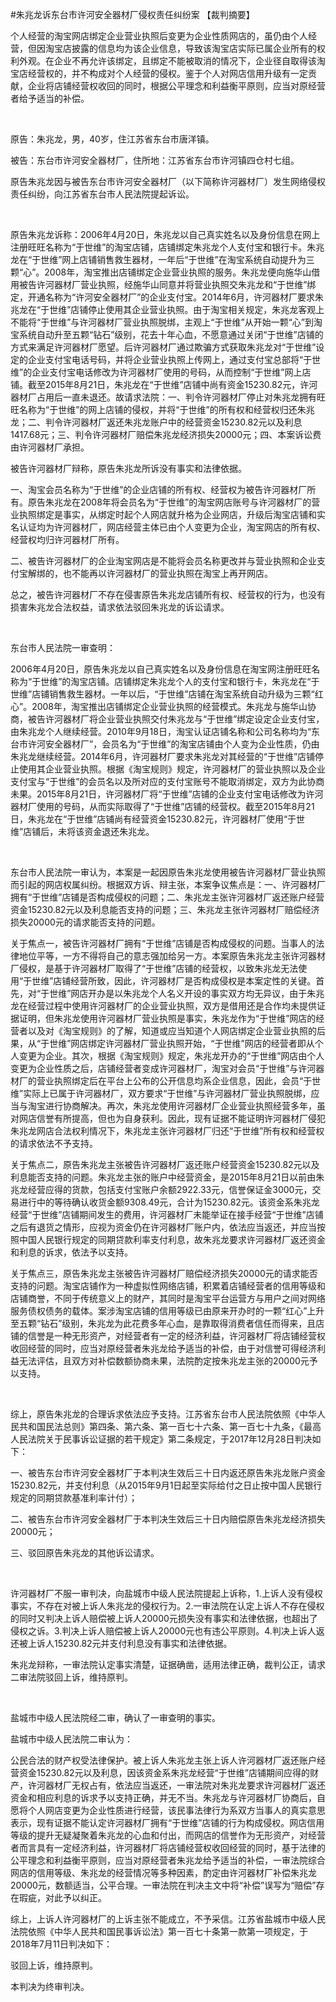 #朱兆龙诉东台市许河安全器材厂侵权责任纠纷案 
【裁判摘要】

个人经营的淘宝网店绑定企业营业执照后变更为企业性质网店的，虽仍由个人经营，但因淘宝店披露的信息均为该企业信息，导致该淘宝店实际已属企业所有的权利外观。在企业不再允许该绑定，且绑定不能被取消的情况下，企业径自取得该淘宝店经营权的，并不构成对个人经营的侵权。鉴于个人对网店信用升级有一定贡献，企业将店铺经营权收回的同时，根据公平理念和利益衡平原则，应当对原经营者给予适当的补偿。

 

原告：朱兆龙，男，40岁，住江苏省东台市唐洋镇。

被告：东台市许河安全器材厂，住所地：江苏省东台市许河镇四仓村七组。

原告朱兆龙因与被告东台市许河安全器材厂（以下简称许河器材厂）发生网络侵权责任纠纷，向江苏省东台市人民法院提起诉讼。

 

原告朱兆龙诉称：2006年4月20日，朱兆龙以自己真实姓名以及身份信息在网上注册旺旺名称为“于世维”的淘宝店铺，店铺绑定朱兆龙个人支付宝和银行卡。朱兆龙在“于世维”网上店铺销售救生器材，一年后“于世维”在淘宝系统自动提升为三颗“心”。2008年，淘宝推出店铺绑定企业营业执照的服务。朱兆龙便向施华山借用被告许河器材厂营业执照，经施华山同意并将营业执照交朱兆龙和“于世维”绑定，开通名称为“许河安全器材厂”的企业支付宝。2014年6月，许河器材厂要求朱兆龙在“于世维”店铺停止使用其企业营业执照。由于淘宝相关规定，朱兆龙客观上不能将“于世维”与许河器材厂营业执照脱绑，主观上“于世维”从开始一颗“心”到淘宝系统自动升至五颗“钻石”级别，花去十年心血，不愿意通过关闭“于世维”店铺的方式来满足许河器材厂愿望。后许河器材厂通过欺骗方式获取朱兆龙对“于世维”设定的企业支付宝电话号码，并将企业营业执照上传网上，通过支付宝总部将“于世维”的企业支付宝电话修改为许河器材厂使用的号码，从而控制“于世维”网上店铺。截至2015年8月21日，朱兆龙在“于世维”店铺中尚有资金15230.82元，许河器材厂占用后一直未退还。故请求法院：一、判令许河器材厂停止对朱兆龙拥有旺旺名称为“于世维”的网上店铺的侵权，并将“于世维”的所有权和经营权归还朱兆龙；二、判令许河器材厂返还朱兆龙账户中的经营资金15230.82元以及利息1417.68元；三、判令许河器材厂赔偿朱兆龙经济损失20000元；四、本案诉讼费由许河器材厂承担。

被告许河器材厂辩称，原告朱兆龙所诉没有事实和法律依据。

一、淘宝会员名称为“于世维”的企业店铺的所有权、经营权为被告许河器材厂所有。原告朱兆龙在2008年将会员名为“于世维”的淘宝网店账号与许河器材厂的营业执照绑定是事实，从绑定时起个人网店就升格为企业网店，升级后淘宝店铺和实名认证均为许河器材厂，网店经营主体已由个人变更为企业，淘宝网店的所有权、经营权均归许河器材厂所有。

二、被告许河器材厂的企业淘宝网店是不能将会员名称更改并与营业执照和企业支付宝解绑的，也不能再以许河器材厂的营业执照在淘宝上再开网店。

总之，被告许河器材厂不存在侵害原告朱兆龙店铺所有权、经营权的行为，也没有损害朱兆龙合法权益，请求依法驳回朱兆龙的诉讼请求。

 

东台市人民法院一审查明：

2006年4月20日，原告朱兆龙以自己真实姓名以及身份信息在淘宝网注册旺旺名称为“于世维”的淘宝店铺。店铺绑定朱兆龙个人的支付宝和银行卡，朱兆龙在“于世维”店铺销售救生器材。一年以后，“于世维”店铺在淘宝系统自动升级为三颗“红心”。2008年，淘宝推出店铺绑定企业营业执照的经营模式。朱兆龙与施华山协商，被告许河器材厂将企业营业执照交付朱兆龙与“于世维”绑定设定企业支付宝，由朱兆龙个人继续经营。2010年9月18日，淘宝认证店铺名称和公司名称均为“东台市许河安全器材厂”，会员名为“于世维”的淘宝店铺由个人变为企业性质，仍由朱兆龙继续经营。2014年6月，许河器材厂要求朱兆龙对其经营的“于世维”店铺停止使用其企业营业执照。根据《淘宝规则》规定，许河器材厂的营业执照以及企业支付宝与“于世维”的会员名以及所对应的支付宝账号不能取消绑定，双方为此协商未果。2015年8月21日，许河器材厂将“于世维”店铺的企业支付宝电话修改为许河器材厂使用的号码，从而实际取得了“于世维”店铺的经营权。截至2015年8月21日，朱兆龙在“于世维”店铺尚有经营资金15230.82元，许河器材厂使用“于世维”店铺后，未将该资金退还朱兆龙。

 

东台市人民法院一审认为，本案是一起因原告朱兆龙使用被告许河器材厂营业执照而引起的网店权属纠纷。根据双方诉、辩主张，本案争议焦点是：一、许河器材厂拥有“于世维”店铺是否构成侵权的问题；二、朱兆龙主张许河器材厂返还账户经营资金15230.82元以及利息能否支持的问题；三、朱兆龙主张许河器材厂赔偿经济损失20000元的请求能否支持的问题。

关于焦点一，被告许河器材厂拥有“于世维”店铺是否构成侵权的问题。当事人的法律地位平等，一方不得将自己的意志强加给另一方。本案原告朱兆龙主张许河器材厂侵权，是基于许河器材厂取得了“于世维”店铺的经营权，以致朱兆龙无法使用“于世维”店铺经营所致，因此，许河器材厂是否构成侵权是本案定性的关键。首先，对“于世维”网店开办是以朱兆龙个人名义开设的事实双方均无异议，由于朱兆龙在经营过程中使用许河器材厂的企业营业执照，双方是借用还是合作均未提供证据证明，但朱兆龙使用许河器材厂营业执照是事实，朱兆龙作为“于世维”网店的经营者以及对《淘宝规则》的了解，知道或应当知道个人网店绑定企业营业执照的后果，从“于世维”网店绑定许河器材厂营业执照开始，“于世维”网店的经营者即从个人变更为企业。其次，根据《淘宝规则》规定，朱兆龙开办的“于世维”网店由个人变更为企业性质之后，店铺经营者变成许河器材厂，淘宝对会员“于世维”与许河器材厂的营业执照绑定后在平台上公布的公开信息均系企业信息，因此，会员“于世维”实际上已属于许河器材厂，双方要求“于世维”与许河器材厂营业执照脱绑，应当与淘宝进行协商解决。再次，朱兆龙使用许河器材厂企业营业执照经营多年，虽对网店信誉有所提高，但也为自身获利。因此，现有证据不能证明许河器材厂侵犯朱兆龙网店合法权利情况下，朱兆龙主张许河器材厂归还“于世维”所有权和经营权的请求依法不予支持。

关于焦点二，原告朱兆龙主张被告许河器材厂返还账户经营资金15230.82元以及利息能否支持的问题。朱兆龙主张的账户中经营资金，是2015年8月21日以前由朱兆龙经营应得的货款，包括支付宝账户余额2922.33元，信誉保证金3000元，交易进行中的等待确认收货金额9308.49元，合计为15230.82元。该资金系朱兆龙经营“于世维”店铺期间发生的费用，许河器材厂未能举证在接手经营“于世维”店铺之后有退货之情形，应视为资金仍在许河器材厂账户内，依法应当返还，并应当按照中国人民银行规定的同期贷款利率支付利息，故朱兆龙要求许河器材厂返还资金和利息的诉求，依法予以支持。

关于焦点三，原告朱兆龙主张被告许河器材厂赔偿经济损失20000元的请求能否支持的问题。淘宝店铺作为一种虚拟性网络店铺，积累着店铺经营者的信用等级和店铺商誉，不同于传统意义上的财产，其同时是淘宝平台运营方与用户之间对网络服务债权债务的载体。案涉淘宝店铺的信用等级已由原来开办时的一颗“红心”上升至五颗“钻石”级别，朱兆龙为此花费多年心血，是靠取得消费者信任而得来，且店铺的信誉是一种无形资产，对经营者有一定的经济利益，许河器材厂将店铺经营权收回经营的同时，应当对原经营者朱兆龙给予适当的补偿，由于对信誉可得经济利益无法评估，且双方对补偿数额协商未果，法院酌定按朱兆龙主张的20000元予以支持。

 

综上，原告朱兆龙的合理诉求依法应予支持。江苏省东台市人民法院依照《中华人民共和国民法总则》第四条、第六条、第一百七十六条、第一百七十九条，《最高人民法院关于民事诉讼证据的若干规定》第二条规定，于2017年12月28日判决如下：

一、被告东台市许河安全器材厂于本判决生效后三十日内返还原告朱兆龙账户资金15230.82元，并支付利息（从2015年9月1日起至实际给付之日止按中国人民银行规定的同期贷款基准利率计付）；

二、被告东台市许河安全器材厂于本判决生效后三十日内赔偿原告朱兆龙经济损失20000元；

三、驳回原告朱兆龙的其他诉讼请求。

 

许河器材厂不服一审判决，向盐城市中级人民法院提起上诉称，1.上诉人没有侵权事实，不存在对被上诉人朱兆龙的侵权行为。2.一审法院在认定上诉人不存在侵权的同时又判决上诉人赔偿被上诉人20000元损失没有事实和法律依据，也超出了侵权之诉。3.判决上诉人赔偿被上诉人20000元也有违公平原则。4.判决上诉人返还被上诉人15230.82元并支付利息没有事实和法律依据。

朱兆龙辩称，一审法院认定事实清楚，证据确凿，适用法律正确，裁判公正，请求二审法院驳回上诉，维持原判。

 

盐城市中级人民法院经二审，确认了一审查明的事实。

盐城市中级人民法院二审认为：

公民合法的财产权受法律保护。被上诉人朱兆龙主张上诉人许河器材厂返还账户经营资金15230.82元以及利息，因该资金系朱兆龙经营“于世维”店铺期间应得的财产，许河器材厂无权占有，依法应当返还，一审法院对朱兆龙要求许河器材厂返还资金和相应利息的诉求予以支持正确，并无不当。朱兆龙与许河器材厂协商后，自愿将个人网店变更为企业性质进行经营，该民事法律行为系双方当事人的真实意思表示，现有证据不能认定许河器材厂拥有“于世维”店铺的行为构成侵权。网店信用等级的提升无疑凝聚着朱兆龙的心血和付出，而网店的信誉作为无形资产，对经营者而言具有一定经济利益，许河器材厂将店铺经营权收回经营的同时，基于法律的公平理念和利益衡平原则，应当对原经营者朱兆龙给予适当的补偿，一审法院综合网店的信用等级、朱兆龙的经营情况等多种因素，酌定由许河器材厂补偿朱兆龙20000元，数额适当，公平合理。一审法院在判决主文中将“补偿”误写为“赔偿”存在瑕疵，对此予以纠正。

综上，上诉人许河器材厂的上诉主张不能成立，不予采信。江苏省盐城市中级人民法院依照《中华人民共和国民事诉讼法》第一百七十条第一款第一项规定，于2018年7月11日判决如下：

驳回上诉，维持原判。

本判决为终审判决。




